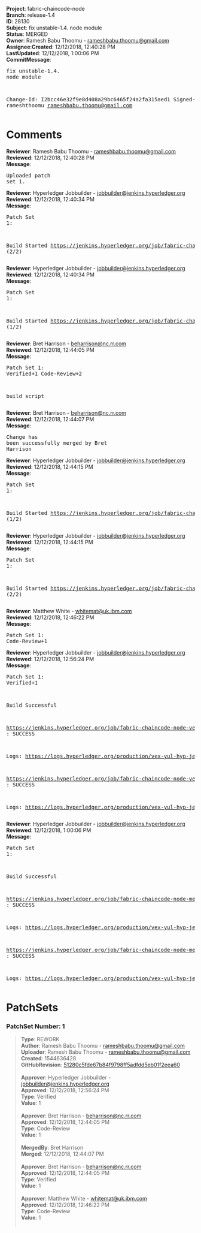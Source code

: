 <strong>Project</strong>: fabric-chaincode-node</br><strong>Branch</strong>: release-1.4<br><strong>ID</strong>: 28130<br><strong>Subject</strong>: fix unstable-1.4. node module<br><strong>Status</strong>: MERGED<br><strong>Owner</strong>: Ramesh Babu Thoomu - rameshbabu.thoomu@gmail.com<br><strong>Assignee</strong>:<strong>Created</strong>: 12/12/2018, 12:40:28 PM<br><strong>LastUpdated</strong>: 12/12/2018, 1:00:06 PM<br><strong>CommitMessage</strong>:<br><pre>fix unstable-1.4. node module

Change-Id: I2bcc46e32f9e8d408a29bc6465f24a2fa315aed1
Signed-off-by: rameshthoomu <rameshbabu.thoomu@gmail.com>
</pre><h1>Comments</h1><strong>Reviewer</strong>: Ramesh Babu Thoomu - rameshbabu.thoomu@gmail.com<br><strong>Reviewed</strong>: 12/12/2018, 12:40:28 PM<br><strong>Message</strong>: <pre>Uploaded patch set 1.</pre><strong>Reviewer</strong>: Hyperledger Jobbuilder - jobbuilder@jenkins.hyperledger.org<br><strong>Reviewed</strong>: 12/12/2018, 12:40:34 PM<br><strong>Message</strong>: <pre>Patch Set 1:

Build Started https://jenkins.hyperledger.org/job/fabric-chaincode-node-verify-x86_64/189/ (2/2)</pre><strong>Reviewer</strong>: Hyperledger Jobbuilder - jobbuilder@jenkins.hyperledger.org<br><strong>Reviewed</strong>: 12/12/2018, 12:40:34 PM<br><strong>Message</strong>: <pre>Patch Set 1:

Build Started https://jenkins.hyperledger.org/job/fabric-chaincode-node-verify-s390x/186/ (1/2)</pre><strong>Reviewer</strong>: Bret Harrison - beharrison@nc.rr.com<br><strong>Reviewed</strong>: 12/12/2018, 12:44:05 PM<br><strong>Message</strong>: <pre>Patch Set 1: Verified+1 Code-Review+2

build script</pre><strong>Reviewer</strong>: Bret Harrison - beharrison@nc.rr.com<br><strong>Reviewed</strong>: 12/12/2018, 12:44:07 PM<br><strong>Message</strong>: <pre>Change has been successfully merged by Bret Harrison</pre><strong>Reviewer</strong>: Hyperledger Jobbuilder - jobbuilder@jenkins.hyperledger.org<br><strong>Reviewed</strong>: 12/12/2018, 12:44:15 PM<br><strong>Message</strong>: <pre>Patch Set 1:

Build Started https://jenkins.hyperledger.org/job/fabric-chaincode-node-merge-s390x/43/ (1/2)</pre><strong>Reviewer</strong>: Hyperledger Jobbuilder - jobbuilder@jenkins.hyperledger.org<br><strong>Reviewed</strong>: 12/12/2018, 12:44:15 PM<br><strong>Message</strong>: <pre>Patch Set 1:

Build Started https://jenkins.hyperledger.org/job/fabric-chaincode-node-merge-x86_64/41/ (2/2)</pre><strong>Reviewer</strong>: Matthew White - whitemat@uk.ibm.com<br><strong>Reviewed</strong>: 12/12/2018, 12:46:22 PM<br><strong>Message</strong>: <pre>Patch Set 1: Code-Review+1</pre><strong>Reviewer</strong>: Hyperledger Jobbuilder - jobbuilder@jenkins.hyperledger.org<br><strong>Reviewed</strong>: 12/12/2018, 12:56:24 PM<br><strong>Message</strong>: <pre>Patch Set 1: Verified+1

Build Successful 

https://jenkins.hyperledger.org/job/fabric-chaincode-node-verify-x86_64/189/ : SUCCESS

Logs: https://logs.hyperledger.org/production/vex-yul-hyp-jenkins-3/fabric-chaincode-node-verify-x86_64/189

https://jenkins.hyperledger.org/job/fabric-chaincode-node-verify-s390x/186/ : SUCCESS

Logs: https://logs.hyperledger.org/production/vex-yul-hyp-jenkins-3/fabric-chaincode-node-verify-s390x/186</pre><strong>Reviewer</strong>: Hyperledger Jobbuilder - jobbuilder@jenkins.hyperledger.org<br><strong>Reviewed</strong>: 12/12/2018, 1:00:06 PM<br><strong>Message</strong>: <pre>Patch Set 1:

Build Successful 

https://jenkins.hyperledger.org/job/fabric-chaincode-node-merge-s390x/43/ : SUCCESS

Logs: https://logs.hyperledger.org/production/vex-yul-hyp-jenkins-3/fabric-chaincode-node-merge-s390x/43

https://jenkins.hyperledger.org/job/fabric-chaincode-node-merge-x86_64/41/ : SUCCESS

Logs: https://logs.hyperledger.org/production/vex-yul-hyp-jenkins-3/fabric-chaincode-node-merge-x86_64/41</pre><h1>PatchSets</h1><h3>PatchSet Number: 1</h3><blockquote><strong>Type</strong>: REWORK<br><strong>Author</strong>: Ramesh Babu Thoomu - rameshbabu.thoomu@gmail.com<br><strong>Uploader</strong>: Ramesh Babu Thoomu - rameshbabu.thoomu@gmail.com<br><strong>Created</strong>: 1544636428<br><strong>GitHubRevision</strong>: [51280c5fde67b84f9798ff5adfdd5eb01f2eea60](https://github.com/hyperledger/fabric-chaincode-node/commit/51280c5fde67b84f9798ff5adfdd5eb01f2eea60)<br><br><strong>Approver</strong>: Hyperledger Jobbuilder - jobbuilder@jenkins.hyperledger.org<br><strong>Approved</strong>: 12/12/2018, 12:56:24 PM<br><strong>Type</strong>: Verified<br><strong>Value</strong>: 1<br><br><strong>Approver</strong>: Bret Harrison - beharrison@nc.rr.com<br><strong>Approved</strong>: 12/12/2018, 12:44:05 PM<br><strong>Type</strong>: Code-Review<br><strong>Value</strong>: 1<br><br><strong>MergedBy</strong>: Bret Harrison<br><strong>Merged</strong>: 12/12/2018, 12:44:07 PM<br><br><strong>Approver</strong>: Bret Harrison - beharrison@nc.rr.com<br><strong>Approved</strong>: 12/12/2018, 12:44:05 PM<br><strong>Type</strong>: Verified<br><strong>Value</strong>: 1<br><br><strong>Approver</strong>: Matthew White - whitemat@uk.ibm.com<br><strong>Approved</strong>: 12/12/2018, 12:46:22 PM<br><strong>Type</strong>: Code-Review<br><strong>Value</strong>: 1<br><br></blockquote>
